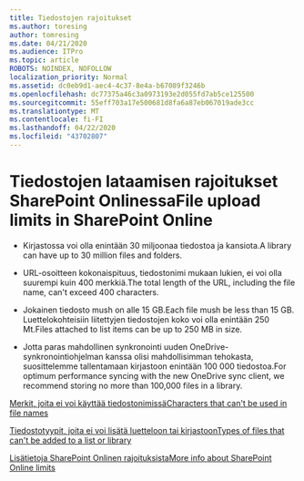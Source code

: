 ```yaml
---
title: Tiedostojen rajoitukset
ms.author: toresing
author: tomresing
ms.date: 04/21/2020
ms.audience: ITPro
ms.topic: article
ROBOTS: NOINDEX, NOFOLLOW
localization_priority: Normal
ms.assetid: dc0eb9d1-aec4-4c37-8e4a-b67089f3246b
ms.openlocfilehash: dc77375a46c3a0973193e2d055fd7ab5ce125500
ms.sourcegitcommit: 55eff703a17e500681d8fa6a87eb067019ade3cc
ms.translationtype: MT
ms.contentlocale: fi-FI
ms.lasthandoff: 04/22/2020
ms.locfileid: "43702807"
---
```

# <a name="file-upload-limits-in-sharepoint-online"></a><span data-ttu-id="a8d24-102">Tiedostojen lataamisen rajoitukset SharePoint Onlinessa</span><span class="sxs-lookup"><span data-stu-id="a8d24-102">File upload limits in SharePoint Online</span></span>

- <span data-ttu-id="a8d24-103">Kirjastossa voi olla enintään 30 miljoonaa tiedostoa ja kansiota.</span><span class="sxs-lookup"><span data-stu-id="a8d24-103">A library can have up to 30 million files and folders.</span></span>
    
- <span data-ttu-id="a8d24-104">URL-osoitteen kokonaispituus, tiedostonimi mukaan lukien, ei voi olla suurempi kuin 400 merkkiä.</span><span class="sxs-lookup"><span data-stu-id="a8d24-104">The total length of the URL, including the file name, can't exceed 400 characters.</span></span>
    
- <span data-ttu-id="a8d24-105">Jokainen tiedosto mush on alle 15 GB.</span><span class="sxs-lookup"><span data-stu-id="a8d24-105">Each file mush be less than 15 GB.</span></span> <span data-ttu-id="a8d24-106">Luettelokohteisiin liitettyjen tiedostojen koko voi olla enintään 250 Mt.</span><span class="sxs-lookup"><span data-stu-id="a8d24-106">Files attached to list items can be up to 250 MB in size.</span></span>
    
- <span data-ttu-id="a8d24-107">Jotta paras mahdollinen synkronointi uuden OneDrive-synkronointiohjelman kanssa olisi mahdollisimman tehokasta, suosittelemme tallentamaan kirjastoon enintään 100 000 tiedostoa.</span><span class="sxs-lookup"><span data-stu-id="a8d24-107">For optimum performance syncing with the new OneDrive sync client, we recommend storing no more than 100,000 files in a library.</span></span> 
    
[<span data-ttu-id="a8d24-108">Merkit, joita ei voi käyttää tiedostonimissä</span><span class="sxs-lookup"><span data-stu-id="a8d24-108">Characters that can't be used in file names</span></span>](https://go.microsoft.com/fwlink/?linkid=866430)
  
[<span data-ttu-id="a8d24-109">Tiedostotyypit, joita ei voi lisätä luetteloon tai kirjastoon</span><span class="sxs-lookup"><span data-stu-id="a8d24-109">Types of files that can't be added to a list or library</span></span>](https://go.microsoft.com/fwlink/?linkid=273757)
  
[<span data-ttu-id="a8d24-110">Lisätietoja SharePoint Onlinen rajoituksista</span><span class="sxs-lookup"><span data-stu-id="a8d24-110">More info about SharePoint Online limits</span></span>](https://go.microsoft.com/fwlink/?linkid=271273)
  

